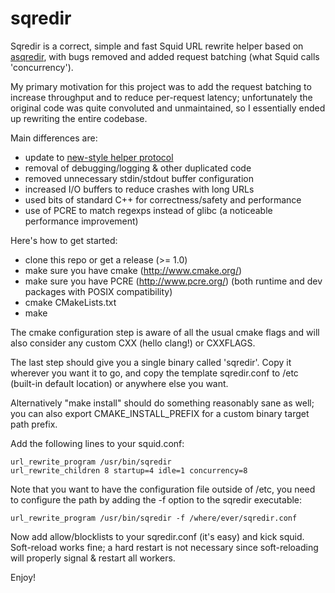 sqredir
=======

Sqredir is a correct, simple and fast Squid URL rewrite helper based on 
[asqredir](http://asqredir.sourceforge.net/), with bugs removed and
added request batching (what Squid calls 'concurrency').

My primary motivation for this project was to add the request batching
to increase throughput and to reduce per-request latency; unfortunately
the original code was quite convoluted and unmaintained, so I essentially
ended up rewriting the entire codebase.

Main differences are:

- update to [new-style helper protocol](http://www.squid-cache.org/Doc/config/url_rewrite_program/)
- removal of debugging/logging & other duplicated code
- removed unnecessary stdin/stdout buffer configuration
- increased I/O buffers to reduce crashes with long URLs
- used bits of standard C++ for correctness/safety and performance
- use of PCRE to match regexps instead of glibc
  (a noticeable performance improvement)

Here's how to get started:

- clone this repo or get a release (>= 1.0)
- make sure you have cmake (http://www.cmake.org/)
- make sure you have PCRE (http://www.pcre.org/)
  (both runtime and dev packages with POSIX compatibility)
- cmake CMakeLists.txt
- make

The cmake configuration step is aware of all the usual cmake flags
and will also consider any custom CXX (hello clang!) or CXXFLAGS.

The last step should give you a single binary called 'sqredir'.
Copy it wherever you want it to go, and copy the template sqredir.conf
to /etc (built-in default location) or anywhere else you want.

Alternatively "make install" should do something reasonably sane
as well; you can also export CMAKE_INSTALL_PREFIX for a custom binary
target path prefix.

Add the following lines to your squid.conf:

    url_rewrite_program /usr/bin/sqredir
    url_rewrite_children 8 startup=4 idle=1 concurrency=8

Note that you want to have the configuration file outside of /etc, you
need to configure the path by adding the -f option to the sqredir executable:

    url_rewrite_program /usr/bin/sqredir -f /where/ever/sqredir.conf

Now add allow/blocklists to your sqredir.conf (it's easy) and kick squid.
Soft-reload works fine; a hard restart is not necessary since soft-reloading
will properly signal & restart all workers.

Enjoy!
